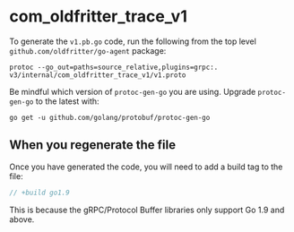# com_oldfritter_trace_v1

To generate the `v1.pb.go` code, run the following from the top level
`github.com/oldfritter/go-agent` package:

```
protoc --go_out=paths=source_relative,plugins=grpc:. v3/internal/com_oldfritter_trace_v1/v1.proto
```

Be mindful which version of `protoc-gen-go` you are using. Upgrade
`protoc-gen-go` to the latest with:

```
go get -u github.com/golang/protobuf/protoc-gen-go
```

## When you regenerate the file

Once you have generated the code, you will need to add a build tag to the file:

 ```go
// +build go1.9
```

This is because the gRPC/Protocol Buffer libraries only support Go 1.9 and
above.
